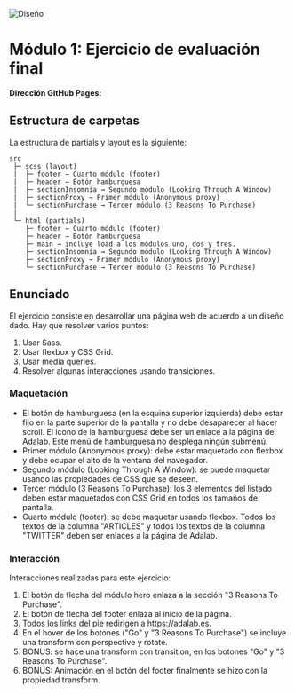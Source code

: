 ![Diseño](https://drive.google.com/file/d/1yHibMu4wyt27qswesAYH-1OwFnelCt4P/view?usp=sharing)

# Módulo 1: Ejercicio de evaluación final

**Dirección GitHub Pages:**



## Estructura de carpetas

La estructura de partials y layout es la siguiente:

```
src
 ├─ scss (layout)
 |  ├─ footer → Cuarto módulo (footer)
 |  ├─ header → Botón hamburguesa
 |  ├─ sectionInsomnia → Segundo módulo (Looking Through A Window)
 |  ├─ sectionProxy → Primer módulo (Anonymous proxy)
 |  └─ sectionPurchase → Tercer módulo (3 Reasons To Purchase)
 |
 └─ html (partials)
    ├─ footer → Cuarto módulo (footer)
    ├─ header → Botón hamburguesa
    ├─ main → incluye load a los módulos uno, dos y tres.
    ├─ sectionInsomnia → Segundo módulo (Looking Through A Window)
    ├─ sectionProxy → Primer módulo (Anonymous proxy)
    └─ sectionPurchase → Tercer módulo (3 Reasons To Purchase)

```


## Enunciado

El ejercicio consiste en desarrollar una página web de acuerdo a un diseño dado. Hay que resolver varios puntos:

1. Usar Sass.
1. Usar flexbox y CSS Grid.
1. Usar media queries.
1. Resolver algunas interacciones usando transiciones.


### Maquetación

- El botón de hamburguesa (en la esquina superior izquierda) debe estar fijo en la parte superior de la pantalla y no debe desaparecer al hacer scroll. El icono de la hamburguesa debe ser un enlace a la
página de Adalab. Este menú de hamburguesa no desplega ningún submenú.
- Primer módulo (Anonymous proxy): debe estar maquetado con flexbox y debe ocupar el alto de la ventana del navegador.
- Segundo módulo (Looking Through A Window): se puede maquetar usando las propiedades de CSS que se deseen.
- Tercer módulo (3 Reasons To Purchase): los 3 elementos del listado deben estar maquetados con CSS Grid en todos los tamaños de pantalla.
- Cuarto módulo (footer): se debe maquetar usando flexbox. Todos los textos de la columna "ARTICLES" y todos los textos de la columna "TWITTER" deben ser enlaces a la página de Adalab.


### Interacción

Interacciones realizadas para este ejercicio:

1. El botón de flecha del módulo hero enlaza a la sección "3 Reasons To Purchase".
1. El botón de flecha del footer enlaza al inicio de la página.
1. Todos los links del pie redirigen a https://adalab.es.
1. En el hover de los botones ("Go" y "3 Reasons To Purchase") se incluye una transform con perspective y rotate. 
1. BONUS: se hace una transform con transition, en los botones "Go" y "3 Reasons To Purchase".
1. BONUS: Animación en el botón del footer finalmente se hizo con la propiedad transform.



